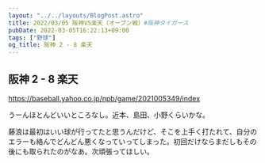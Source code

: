 ```yaml
---
layout: "../../layouts/BlogPost.astro"
title: 2022/03/05 阪神VS楽天（オープン戦）#阪神タイガース
pubDate: 2022-03-05T16:22:13+09:00
tags: ["野球"]
og_title: 阪神 2 - 8 楽天
---
```


## 阪神 2 - 8 楽天

https://baseball.yahoo.co.jp/npb/game/2021005349/index

うーんほとんどいいところなし。近本、島田、小野くらいかな。

藤浪は最初はいい球が行ってたと思うんだけど、そこを上手く打たれて、自分のエラーも絡んでどんどん悪くなっていってしまった。初回だけならまだしもその後にも取られたのがなあ。次頑張ってほしい。
